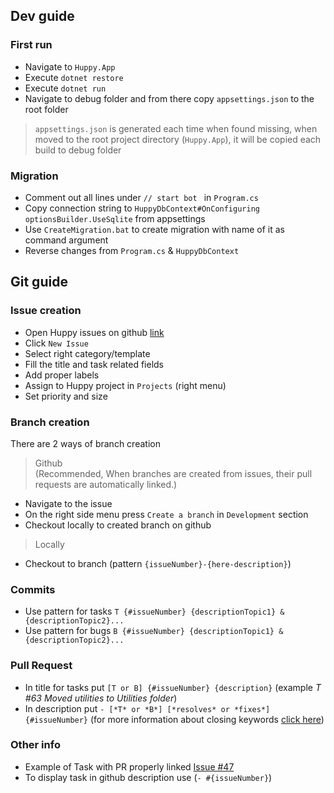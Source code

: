 ## Dev guide
### First run
- Navigate to `Huppy.App`
- Execute `dotnet restore`
- Execute `dotnet run`
- Navigate to debug folder and from there copy `appsettings.json` to the root folder 

> `appsettings.json` is generated each time when found missing, when moved to the root project directory (`Huppy.App`), it will be copied each build to debug folder 

### Migration
- Comment out all lines under `// start bot ` in `Program.cs`
- Copy connection string to `HuppyDbContext#OnConfiguring` `optionsBuilder.UseSqlite` from appsettings
- Use `CreateMigration.bat` to create migration with name of it as command argument
- Reverse changes from `Program.cs` & `HuppyDbContext`

## Git guide
### Issue creation
- Open Huppy issues on github [link](https://github.com/HueByte/Huppy/issues)
- Click `New Issue`
- Select right category/template
- Fill the title and task related fields
- Add proper labels 
- Assign to Huppy project in `Projects` (right menu)
- Set priority and size

### Branch creation
There are 2 ways of branch creation
> Github 
<br>(Recommended, When branches are created from issues, their pull requests are automatically linked.)
- Navigate to the issue 
- On the right side menu press `Create a branch` in `Development` section
- Checkout locally to created branch on github

> Locally 
- Checkout to branch (pattern `{issueNumber}-{here-description}`)

### Commits
- Use pattern for tasks `T {#issueNumber} {descriptionTopic1} & {descriptionTopic2}...`
- Use pattern for bugs `B {#issueNumber} {descriptionTopic1} & {descriptionTopic2}...`

### Pull Request
- In title for tasks put `[T or B] {#issueNumber} {description}` (example *T #63 Moved utilities to Utilities folder*)
- In description put `- [*T* or *B*] [*resolves* or *fixes*] {#issueNumber}` (for more information about closing keywords [click here](https://docs.devart.com/studio-for-sql-server/source-controlling-databases/associating-commits-with-github-issues.html))

### Other info
- Example of Task with PR properly linked [Issue #47](https://github.com/HueByte/Huppy/issues/47)
- To display task in github description use (`- #{issueNumber}`)
